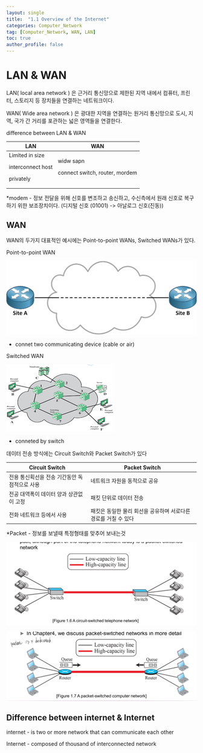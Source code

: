 ```yaml
---
layout: single
title:  "1.1 Overview of the Internet"
categories: Computer_Network
tag: [Computer_Network, WAN, LAN]
toc: true
author_profile: false
---
```


# LAN & WAN

LAN( local area network ) 은 근거리 통신망으로 제한된 지역 내에서 컴퓨터, 프린터, 스토리지 등 장치들을 연결하는 네트워크이다.

WAN( Wide area network ) 은 광대한 지역을 연결하는 원거리 통신망으로 도시, 지역, 국가 간 거리를 포관하는 넓은 영역들을 연결한다.

difference between LAN & WAN

|LAN|WAN|
|---|---|
|Limited in size<p>interconnect host<p>privately|widw sapn<p><p>connect switch, router, mordem|

*modem - 정보 전달을 위해 신호를 변조하고 송신하고, 수신측에서 원래 신호로 복구하기 위한 보조장치이다. (디지털 신호 (01001) -> 아날로그 신호(진동))

## WAN
WAN의 두가지 대표적인 예시에는 Point-to-point WANs, Switched WANs가 있다.

Point-to-point WAN

![point-to-point](/images/point-to-point_wan.png)

* connet two communicating device (cable or air)


Switched WAN

![switched-wan](/images/switched-wan.png)

* conneted by switch

데이터 전송 방식에는 Circuit Switch와 Packet Switch가 있다

|Circuit Switch|Packet Switch|
|---|---|
|전용 통신획선을 전송 기간동안 독점적으로 사용| 네트워크 자원을 동적으로 공유|
|전공 대역폭이 데이터 양과 상관없이 고정 | 패킷 단위로 데이터 전송|
|전화 네트워크 등에서 사용|패킷은 동일한 물리 회선을 공유하며 서로다른 경로를 거칠 수 있다|

*Packet - 정보를 보낼때 특정형태를 맞추어 보내는것

![Circuit-Switch](/images/CircuitSwitched.jpg)

![Packet Switch](/images/PacketSwitched.jpg)

## Difference between internet & Internet

internet - is two or more network that can communicate each other

Internet - composed of thousand of interconnected network


